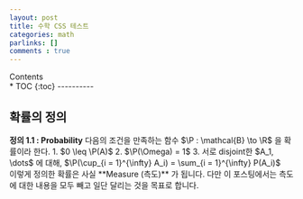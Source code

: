 ```yaml
---
layout: post
title: 수학 CSS 테스트
categories: math
parlinks: []
comments : true
---
```

<div id="toc">
Contents
</div>
* TOC
{:toc}
----------



## 확률의 정의 
<div class="math_item" markdown="1">
    <b class="math_item_title">정의 1.1 : Probability</b>  
    다음의 조건을 만족하는 함수 $\P : \mathcal{B} \to \R$ 을 확률이라 한다.  
    1. $0 \leq \P(A)$  
    2. $\P(\Omega) = 1$  
    3. 서로 disjoint한 $A_1, \dots$ 에 대해, $\P(\cup_{i = 1}^{\infty} A_i) = \sum_{i = 1}^{\infty} P(A_i)$ 
</div>
이렇게 정의한 확률은 사실 **Measure (측도)** 가 됩니다. 다만 이 포스팅에서는 측도에 대한 내용을 모두 빼고 일단 달리는 것을 목표로 합니다.